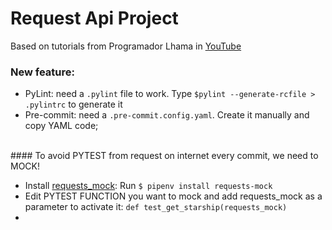 # Request Api Project

Based on tutorials from Programador Lhama in [YouTube](https://www.youtube.com/watch?v=MtyDUwJTkNE&list=PLAgbpJQADBGLG_ap3sbYefUp8HsiTt6Kf)
### New feature:<br>
- PyLint: need a `.pylint` file to work. Type `$pylint --generate-rcfile > .pylintrc` to generate it<br>
- Pre-commit: need a `.pre-commit.config.yaml`. Create it manually and copy YAML code;<br>
<br>
#### To avoid PYTEST from request on internet every commit, we need to MOCK!<br>

- Install [requests_mock](https://pypi.org/project/requests-mock/): Run `$ pipenv install requests-mock`
- Edit PYTEST FUNCTION you want to mock and add requests_mock as a parameter to activate it: `def test_get_starship(requests_mock)`
- 
